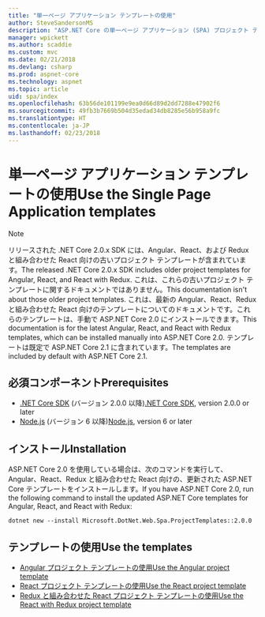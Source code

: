 ```yaml
---
title: "単一ページ アプリケーション テンプレートの使用"
author: SteveSandersonMS
description: "ASP.NET Core の単一ページ アプリケーション (SPA) プロジェクト テンプレートをインストールして、作業を開始する方法を説明します。"
manager: wpickett
ms.author: scaddie
ms.custom: mvc
ms.date: 02/21/2018
ms.devlang: csharp
ms.prod: aspnet-core
ms.technology: aspnet
ms.topic: article
uid: spa/index
ms.openlocfilehash: 63b56de101199e9ea0d66d89d2dd7288e47902f6
ms.sourcegitcommit: 49fb3b7669b504d35edad34db8285e56b958a9fc
ms.translationtype: HT
ms.contentlocale: ja-JP
ms.lasthandoff: 02/23/2018
---
```

# <a name="use-the-single-page-application-templates"></a><span data-ttu-id="1fe44-103">単一ページ アプリケーション テンプレートの使用</span><span class="sxs-lookup"><span data-stu-id="1fe44-103">Use the Single Page Application templates</span></span>

> [!NOTE]
> <span data-ttu-id="1fe44-104">リリースされた .NET Core 2.0.x SDK には、Angular、React、および Redux と組み合わせた React 向けの古いプロジェクト テンプレートが含まれています。</span><span class="sxs-lookup"><span data-stu-id="1fe44-104">The released .NET Core 2.0.x SDK includes older project templates for Angular, React, and React with Redux.</span></span> <span data-ttu-id="1fe44-105">これは、これらの古いプロジェクト テンプレートに関するドキュメントではありません。</span><span class="sxs-lookup"><span data-stu-id="1fe44-105">This documentation isn't about those older project templates.</span></span> <span data-ttu-id="1fe44-106">これは、最新の Angular、React、Redux と組み合わせた React 向けのテンプレートについてのドキュメントです。これらのテンプレートは、手動で ASP.NET Core 2.0 にインストールできます。</span><span class="sxs-lookup"><span data-stu-id="1fe44-106">This documentation is for the latest Angular, React, and React with Redux templates, which can be installed manually into ASP.NET Core 2.0.</span></span> <span data-ttu-id="1fe44-107">テンプレートは既定で ASP.NET Core 2.1 に含まれています。</span><span class="sxs-lookup"><span data-stu-id="1fe44-107">The templates are included by default with ASP.NET Core 2.1.</span></span>

## <a name="prerequisites"></a><span data-ttu-id="1fe44-108">必須コンポーネント</span><span class="sxs-lookup"><span data-stu-id="1fe44-108">Prerequisites</span></span>

* <span data-ttu-id="1fe44-109">[.NET Core SDK](https://www.microsoft.com/net/download) (バージョン 2.0.0 以降)</span><span class="sxs-lookup"><span data-stu-id="1fe44-109">[.NET Core SDK](https://www.microsoft.com/net/download), version 2.0.0 or later</span></span>
* <span data-ttu-id="1fe44-110">[Node.js](https://nodejs.org) (バージョン 6 以降)</span><span class="sxs-lookup"><span data-stu-id="1fe44-110">[Node.js](https://nodejs.org), version 6 or later</span></span>

## <a name="installation"></a><span data-ttu-id="1fe44-111">インストール</span><span class="sxs-lookup"><span data-stu-id="1fe44-111">Installation</span></span>

<span data-ttu-id="1fe44-112">ASP.NET Core 2.0 を使用している場合は、次のコマンドを実行して、Angular、React、Redux と組み合わせた React 向けの、更新された ASP.NET Core テンプレートをインストールします。</span><span class="sxs-lookup"><span data-stu-id="1fe44-112">If you have ASP.NET Core 2.0, run the following command to install the updated ASP.NET Core templates for Angular, React, and React with Redux:</span></span>

```console
dotnet new --install Microsoft.DotNet.Web.Spa.ProjectTemplates::2.0.0
```

## <a name="use-the-templates"></a><span data-ttu-id="1fe44-113">テンプレートの使用</span><span class="sxs-lookup"><span data-stu-id="1fe44-113">Use the templates</span></span>

- [<span data-ttu-id="1fe44-114">Angular プロジェクト テンプレートの使用</span><span class="sxs-lookup"><span data-stu-id="1fe44-114">Use the Angular project template</span></span>](xref:spa/angular)
- [<span data-ttu-id="1fe44-115">React プロジェクト テンプレートの使用</span><span class="sxs-lookup"><span data-stu-id="1fe44-115">Use the React project template</span></span>](xref:spa/react)
- [<span data-ttu-id="1fe44-116">Redux と組み合わせた React プロジェクト テンプレートの使用</span><span class="sxs-lookup"><span data-stu-id="1fe44-116">Use the React with Redux project template</span></span>](xref:spa/react-with-redux)
